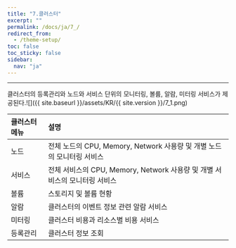 ```yaml
---
title: "7.클러스터"
excerpt: ""
permalink: /docs/ja/7_/
redirect_from:
  - /theme-setup/
toc: false
toc_sticky: false
sidebar:
  nav: "ja"
---
```


---
클러스터의 등록관리와 노드와 서비스 단위의 모니터링, 볼륨, 알람, 미터링 서비스가 제공된다.![]({{ site.baseurl }}/assets/KR/{{ site.version }}/7_1.png)

| 클러스터 메뉴 | 설명                                                        |
| :------ | :-------------------------------------------------------- |
| 노드      | 전체 노드의 CPU, Memory, Network 사용량 및 개별 노드의 모니터링 서비스         |
| 서비스  | 전체 서비스의 CPU, Memory, Network 사용량 및 개별 서비스의 모니터링 서비스 |
| 볼륨      | 스토리지 및 볼륨 현황                                           |
| 알람      | 클러스터의 이벤트 정보 관련 알람 서비스                                    |
| 미터링     | 클러스터 비용과 리소스별 비용 서비스                                      |
| 등록관리    | 클러스터 정보 조회                                         |
